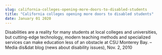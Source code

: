 ```yaml
---
slug: california-colleges-opening-more-doors-to-disabled-students
title: "California colleges opening more doors to disabled students"
date: January 01 2020
---
```


<p>Disabilities are a reality for many students at local colleges and universities, but cutting-edge technology, modern teaching methods and specialized services can make education less of an obstacle at CSU Monterey Bay. – Media dis&amp;dat blog (news about disability issues), Nov. 2, 2010
</p>
